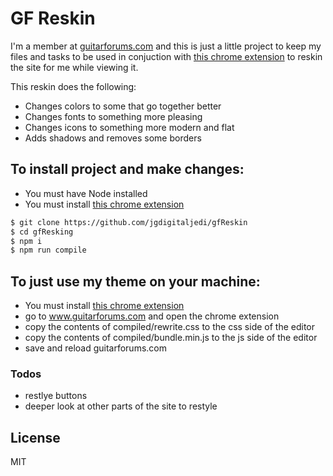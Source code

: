 # GF Reskin

I'm a member at [guitarforums.com](https://www.guitarforums.com) and this is just a little project to keep my files and tasks to be used in conjuction with [this chrome extension](https://chrome.google.com/webstore/detail/user-javascript-and-css/nbhcbdghjpllgmfilhnhkllmkecfmpld?hl=en) to reskin the site for me while viewing it.

This reskin does the following:

- Changes colors to some that go together better
- Changes fonts to something more pleasing
- Changes icons to something more modern and flat
- Adds shadows and removes some borders

## To install project and make changes:

- You must have Node installed
- You must install [this chrome extension](https://chrome.google.com/webstore/detail/user-javascript-and-css/nbhcbdghjpllgmfilhnhkllmkecfmpld?hl=en)

```sh
$ git clone https://github.com/jgdigitaljedi/gfReskin
$ cd gfResking
$ npm i
$ npm run compile
```

## To just use my theme on your machine:

- You must install [this chrome extension](https://chrome.google.com/webstore/detail/user-javascript-and-css/nbhcbdghjpllgmfilhnhkllmkecfmpld?hl=en)
- go to www.guitarforums.com and open the chrome extension
- copy the contents of compiled/rewrite.css to the css side of the editor
- copy the contents of compiled/bundle.min.js to the js side of the editor
- save and reload guitarforums.com

### Todos

- restlye buttons
- deeper look at other parts of the site to restyle

## License

MIT

